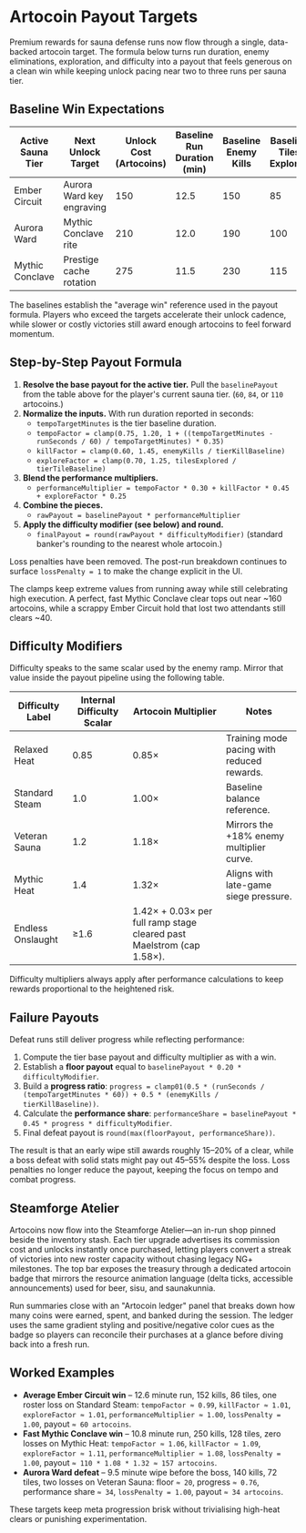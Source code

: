 # Artocoin Payout Targets

Premium rewards for sauna defense runs now flow through a single, data-backed
artocoin target. The formula below turns run duration, enemy eliminations,
exploration, and difficulty into a payout that feels generous on a clean win
while keeping unlock pacing near two to three runs per sauna tier.

## Baseline Win Expectations

| Active Sauna Tier | Next Unlock Target | Unlock Cost (Artocoins) | Baseline Run Duration (min) | Baseline Enemy Kills | Baseline Tiles Explored | Baseline Roster Losses | Baseline Payout (Artocoins) | Runs to Unlock (Avg) |
| --- | --- | --- | --- | --- | --- | --- | --- | --- |
| Ember Circuit | Aurora Ward key engraving | 150 | 12.5 | 150 | 85 | 1 | 60 | 2.5 |
| Aurora Ward | Mythic Conclave rite | 210 | 12.0 | 190 | 100 | 1 | 84 | 2.5 |
| Mythic Conclave | Prestige cache rotation | 275 | 11.5 | 230 | 115 | 1 | 110 | 2.5 |

The baselines establish the "average win" reference used in the payout formula.
Players who exceed the targets accelerate their unlock cadence, while slower or
costly victories still award enough artocoins to feel forward momentum.

## Step-by-Step Payout Formula

1. **Resolve the base payout for the active tier.** Pull the `baselinePayout`
   from the table above for the player's current sauna tier. (`60`, `84`, or
   `110` artocoins.)
2. **Normalize the inputs.** With run duration reported in seconds:
   - `tempoTargetMinutes` is the tier baseline duration.
   - `tempoFactor = clamp(0.75, 1.20, 1 + ((tempoTargetMinutes - runSeconds / 60) / tempoTargetMinutes) * 0.35)`
   - `killFactor = clamp(0.60, 1.45, enemyKills / tierKillBaseline)`
   - `exploreFactor = clamp(0.70, 1.25, tilesExplored / tierTileBaseline)`
3. **Blend the performance multipliers.**
   - `performanceMultiplier = tempoFactor * 0.30 + killFactor * 0.45 + exploreFactor * 0.25`
4. **Combine the pieces.**
   - `rawPayout = baselinePayout * performanceMultiplier`
5. **Apply the difficulty modifier (see below) and round.**
   - `finalPayout = round(rawPayout * difficultyModifier)` (standard banker's rounding to the nearest whole artocoin.)

Loss penalties have been removed. The post-run breakdown continues to surface
`lossPenalty = 1` to make the change explicit in the UI.

The clamps keep extreme values from running away while still celebrating high
execution. A perfect, fast Mythic Conclave clear tops out near ~160 artocoins,
while a scrappy Ember Circuit hold that lost two attendants still clears ~40.

## Difficulty Modifiers

Difficulty speaks to the same scalar used by the enemy ramp. Mirror that value
inside the payout pipeline using the following table.

| Difficulty Label | Internal Difficulty Scalar | Artocoin Multiplier | Notes |
| --- | --- | --- | --- |
| Relaxed Heat | 0.85 | 0.85× | Training mode pacing with reduced rewards. |
| Standard Steam | 1.0 | 1.00× | Baseline balance reference. |
| Veteran Sauna | 1.2 | 1.18× | Mirrors the +18% enemy multiplier curve. |
| Mythic Heat | 1.4 | 1.32× | Aligns with late-game siege pressure. |
| Endless Onslaught | ≥1.6 | 1.42× + 0.03× per full ramp stage cleared past Maelstrom (cap 1.58×). |

Difficulty multipliers always apply after performance calculations to keep
rewards proportional to the heightened risk.

## Failure Payouts

Defeat runs still deliver progress while reflecting performance:

1. Compute the tier base payout and difficulty multiplier as with a win.
2. Establish a **floor payout** equal to `baselinePayout * 0.20 * difficultyModifier`.
3. Build a **progress ratio**: `progress = clamp01(0.5 * (runSeconds / (tempoTargetMinutes * 60)) + 0.5 * (enemyKills / tierKillBaseline))`.
4. Calculate the **performance share**: `performanceShare = baselinePayout * 0.45 * progress * difficultyModifier`.
5. Final defeat payout is `round(max(floorPayout, performanceShare))`.

The result is that an early wipe still awards roughly 15–20% of a clear, while a
boss defeat with solid stats might pay out 45–55% despite the loss. Loss
penalties no longer reduce the payout, keeping the focus on tempo and combat
progress.

## Steamforge Atelier

Artocoins now flow into the Steamforge Atelier—an in-run shop pinned beside the
inventory stash. Each tier upgrade advertises its commission cost and unlocks
instantly once purchased, letting players convert a streak of victories into new
roster capacity without chasing legacy NG+ milestones. The top bar exposes the
treasury through a dedicated artocoin badge that mirrors the resource animation
language (delta ticks, accessible announcements) used for beer, sisu, and
saunakunnia.

Run summaries close with an "Artocoin ledger" panel that breaks down how many
coins were earned, spent, and banked during the session. The ledger uses the
same gradient styling and positive/negative color cues as the badge so players
can reconcile their purchases at a glance before diving back into a fresh run.

## Worked Examples

- **Average Ember Circuit win** – 12.6 minute run, 152 kills, 86 tiles, one
  roster loss on Standard Steam: `tempoFactor ≈ 0.99`, `killFactor ≈ 1.01`,
  `exploreFactor ≈ 1.01`, `performanceMultiplier ≈ 1.00`, `lossPenalty = 1.00`,
  payout `≈ 60 artocoins`.
- **Fast Mythic Conclave win** – 10.8 minute run, 250 kills, 128 tiles, zero
  losses on Mythic Heat: `tempoFactor ≈ 1.06`, `killFactor ≈ 1.09`,
  `exploreFactor ≈ 1.11`, `performanceMultiplier ≈ 1.08`, `lossPenalty = 1.00`,
  payout `≈ 110 * 1.08 * 1.32 ≈ 157 artocoins`.
- **Aurora Ward defeat** – 9.5 minute wipe before the boss, 140 kills, 72 tiles,
  two losses on Veteran Sauna: floor `≈ 20`, progress `≈ 0.76`, performance
  share `≈ 34`, `lossPenalty = 1.00`, payout `≈ 34 artocoins`.

These targets keep meta progression brisk without trivialising high-heat clears
or punishing experimentation.
